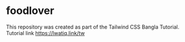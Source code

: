 # foodlover
This repository was created as part of the Tailwind CSS Bangla Tutorial. Tutorial link https://lwatiq.link/tw
